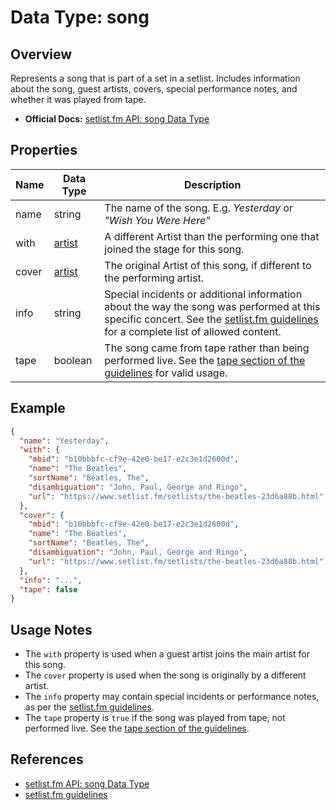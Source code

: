 # Data Type: song

## Overview

Represents a song that is part of a set in a setlist. Includes information about the song, guest artists, covers, special performance notes, and whether it was played from tape.

- **Official Docs:** [setlist.fm API: song Data Type](https://api.setlist.fm/docs/1.0/json_Song.html)

## Properties

| Name  | Data Type                        | Description                                                                                                                                                                                                           |
|-------|----------------------------------|-----------------------------------------------------------------------------------------------------------------------------------------------------------------------------------------------------------------------|
| name  | string                           | The name of the song. E.g. _Yesterday_ or _"Wish You Were Here"_                                                                                                              |
| with  | [artist](json_Artist.html)       | A different Artist than the performing one that joined the stage for this song.                                                                                                |
| cover | [artist](json_Artist.html)       | The original Artist of this song, if different to the performing artist.                                                                                                        |
| info  | string                           | Special incidents or additional information about the way the song was performed at this specific concert. See the [setlist.fm guidelines](https://www.setlist.fm/guidelines) for a complete list of allowed content. |
| tape  | boolean                          | The song came from tape rather than being performed live. See the [tape section of the guidelines](https://www.setlist.fm/guidelines#tape-songs) for valid usage.                |

## Example

```json
{
  "name": "Yesterday",
  "with": {
    "mbid": "b10bbbfc-cf9e-42e0-be17-e2c3e1d2600d",
    "name": "The Beatles",
    "sortName": "Beatles, The",
    "disambiguation": "John, Paul, George and Ringo",
    "url": "https://www.setlist.fm/setlists/the-beatles-23d6a88b.html"
  },
  "cover": {
    "mbid": "b10bbbfc-cf9e-42e0-be17-e2c3e1d2600d",
    "name": "The Beatles",
    "sortName": "Beatles, The",
    "disambiguation": "John, Paul, George and Ringo",
    "url": "https://www.setlist.fm/setlists/the-beatles-23d6a88b.html"
  },
  "info": "...",
  "tape": false
}
```

## Usage Notes

- The `with` property is used when a guest artist joins the main artist for this song.
- The `cover` property is used when the song is originally by a different artist.
- The `info` property may contain special incidents or performance notes, as per the [setlist.fm guidelines](https://www.setlist.fm/guidelines).
- The `tape` property is `true` if the song was played from tape, not performed live. See the [tape section of the guidelines](https://www.setlist.fm/guidelines#tape-songs).

## References
- [setlist.fm API: song Data Type](https://api.setlist.fm/docs/1.0/json_Song.html)
- [setlist.fm guidelines](https://www.setlist.fm/guidelines) 